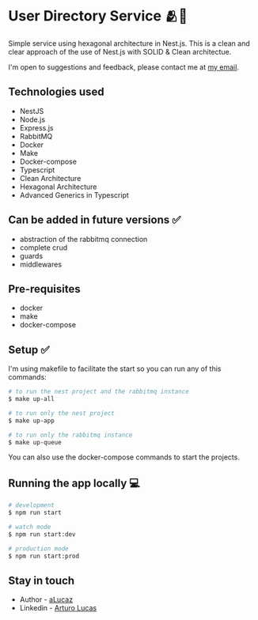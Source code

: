 # User Directory Service 🫂🚀

Simple service using hexagonal architecture in Nest.js. This is a clean and
clear approach of the use of Nest.js with SOLID & Clean architectue.

I'm open to suggestions and feedback, please contact me at [my email](arturo.lucas.pe@gmail.com).

## Technologies used

- NestJS
- Node.js
- Express.js
- RabbitMQ
- Docker
- Make
- Docker-compose
- Typescript
- Clean Architecture
- Hexagonal Architecture
- Advanced Generics in Typescript

## Can be added in future versions ✅
- abstraction of the rabbitmq connection
- complete crud
- guards
- middlewares

## Pre-requisites
- docker
- make
- docker-compose

## Setup ✅

I'm using makefile to facilitate the start so you can run any of this commands: 

```bash
# to run the nest project and the rabbitmq instance
$ make up-all
```

```bash
# to run only the nest project
$ make up-app
```

```bash
# to run only the rabbitmq instance
$ make up-queue
```
You can also use the docker-compose commands to start the projects.

## Running the app locally 💻 

```bash
# development
$ npm run start

# watch mode
$ npm run start:dev

# production mode
$ npm run start:prod
```

## Stay in touch

- Author - [aLucaz](https://github.com/aLucaz)
- Linkedin - [Arturo Lucas](https://www.linkedin.com/in/arturo-lucas/)
